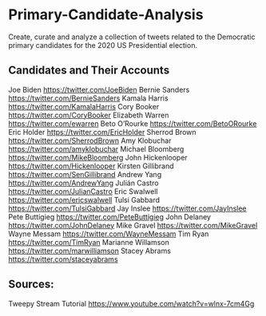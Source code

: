 # Primary-Candidate-Analysis
Create, curate and analyze a collection of tweets related to the Democratic primary candidates for the 2020 US Presidential election.

## Candidates and Their Accounts
Joe Biden https://twitter.com/JoeBiden
Bernie Sanders https://twitter.com/BernieSanders
Kamala Harris https://twitter.com/KamalaHarris
Cory Booker https://twitter.com/CoryBooker
Elizabeth Warren https://twitter.com/ewarren
Beto O’Rourke https://twitter.com/BetoORourke
Eric Holder https://twitter.com/EricHolder
Sherrod Brown https://twitter.com/SherrodBrown
Amy Klobuchar https://twitter.com/amyklobuchar
Michael Bloomberg https://twitter.com/MikeBloomberg
John Hickenlooper https://twitter.com/Hickenlooper
Kirsten Gillibrand https://twitter.com/SenGillibrand
Andrew Yang https://twitter.com/AndrewYang
Julián Castro https://twitter.com/JulianCastro
Eric Swalwell https://twitter.com/ericswalwell
Tulsi Gabbard https://twitter.com/TulsiGabbard
Jay Inslee https://twitter.com/JayInslee
Pete Buttigieg https://twitter.com/PeteButtigieg
John Delaney https://twitter.com/JohnDelaney
Mike Gravel https://twitter.com/MikeGravel
Wayne Messam https://twitter.com/WayneMessam
Tim Ryan https://twitter.com/TimRyan
Marianne Willamson https://twitter.com/marwilliamson
Stacey Abrams https://twitter.com/staceyabrams

## Sources:
Tweepy Stream Tutorial
https://www.youtube.com/watch?v=wlnx-7cm4Gg

